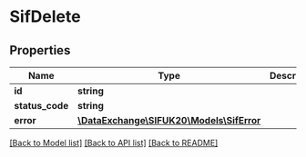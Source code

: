 # SifDelete

## Properties
Name | Type | Description | Notes
------------ | ------------- | ------------- | -------------
**id** | **string** |  | [optional] 
**status_code** | **string** |  | [optional] 
**error** | [**\DataExchange\SIFUK20\Models\SifError**](SifError.md) |  | [optional] 

[[Back to Model list]](../README.md#documentation-for-models) [[Back to API list]](../README.md#documentation-for-api-endpoints) [[Back to README]](../README.md)


